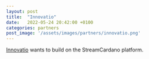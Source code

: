 ```yaml
---
layout: post
title:  "Innovatio"
date:   2022-05-24 20:42:00 +0100
categories: partners
post_image: '/assets/images/partners/innovatio.png'
---
```


[Innovatio](https://www.innovatiofounder.com/) wants to build on the StreamCardano platform.

